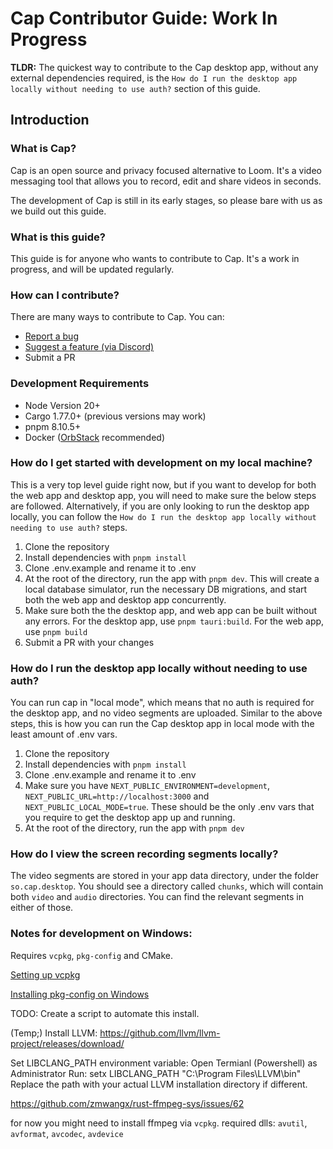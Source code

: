 # Cap Contributor Guide: Work In Progress

**TLDR:** The quickest way to contribute to the Cap desktop app, without any external dependencies required, is the `How do I run the desktop app locally without needing to use auth?` section of this guide.

## Introduction

### What is Cap?

Cap is an open source and privacy focused alternative to Loom. It's a video messaging tool that allows you to record, edit and share videos in seconds.

The development of Cap is still in its early stages, so please bare with us as we build out this guide.

### What is this guide?

This guide is for anyone who wants to contribute to Cap. It's a work in progress, and will be updated regularly.

### How can I contribute?

There are many ways to contribute to Cap. You can:

- [Report a bug](https://github.com/CapSoftware/cap/issues/new)
- [Suggest a feature (via Discord)](https://discord.com/invite/y8gdQ3WRN3)
- Submit a PR

### Development Requirements

- Node Version 20+
- Cargo 1.77.0+ (previous versions may work)
- pnpm 8.10.5+
- Docker ([OrbStack](https://orbstack.dev/) recommended)

### How do I get started with development on my local machine?

This is a very top level guide right now, but if you want to develop for both the web app and desktop app, you will need to make sure the below steps are followed. Alternatively, if you are only looking to run the desktop app locally, you can follow the `How do I run the desktop app locally without needing to use auth?` steps.

1. Clone the repository
2. Install dependencies with `pnpm install`
3. Clone .env.example and rename it to .env
4. At the root of the directory, run the app with `pnpm dev`. This will create a local database simulator, run the necessary DB migrations, and start both the web app and desktop app concurrently.
5. Make sure both the the desktop app, and web app can be built without any errors. For the desktop app, use `pnpm tauri:build`. For the web app, use `pnpm build`
6. Submit a PR with your changes

### How do I run the desktop app locally without needing to use auth?

You can run cap in "local mode", which means that no auth is required for the desktop app, and no video segments are uploaded. Similar to the above steps, this is how you can run the Cap desktop app in local mode with the least amount of .env vars.

1. Clone the repository
2. Install dependencies with `pnpm install`
3. Clone .env.example and rename it to .env
4. Make sure you have `NEXT_PUBLIC_ENVIRONMENT=development`, `NEXT_PUBLIC_URL=http://localhost:3000` and `NEXT_PUBLIC_LOCAL_MODE=true`. These should be the only .env vars that you require to get the desktop app up and running.
5. At the root of the directory, run the app with `pnpm dev`

### How do I view the screen recording segments locally?

The video segments are stored in your app data directory, under the folder `so.cap.desktop`. You should see a directory called `chunks`, which will contain both `video` and `audio` directories. You can find the relevant segments in either of those.

### Notes for development on Windows:

Requires `vcpkg`, `pkg-config` and CMake.

[Setting up vcpkg](https://learn.microsoft.com/en-us/vcpkg/get_started/get-started?pivots=shell-powershell#1---set-up-vcpkg)

[Installing pkg-config on Windows](https://gtk-rs.org/gtk4-rs/stable/latest/book/installation_windows.html#pkg-config)

TODO: Create a script to automate this install.

(Temp;)
Install LLVM: https://github.com/llvm/llvm-project/releases/download/

Set LIBCLANG_PATH environment variable:
Open Termianl (Powershell) as Administrator
Run: setx LIBCLANG_PATH "C:\Program Files\LLVM\bin"
Replace the path with your actual LLVM installation directory if different.

https://github.com/zmwangx/rust-ffmpeg-sys/issues/62

for now you might need to install ffmpeg via `vcpkg`.
required dlls: `avutil`, `avformat`, `avcodec`, `avdevice`
